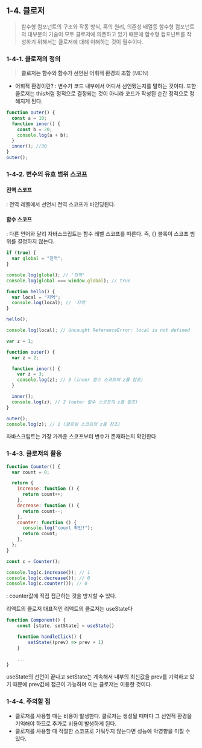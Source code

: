 ## 1-4. 클로저

> 함수형 컴포넌트의 구조와 작동 방식, 훅의 원리, 의존성 배열등 함수형 컴포넌트의 대부분의 기술이 모두 클로저에 의존하고 있기 때문에 함수형 컴포넌트를 작성하기 위해서는 클로저에 대해 이해하는 것이 필수이다.

### 1-4-1. 클로저의 정의

> **클로저는 함수와 함수가 선언된 어휘적 환경의 조합** (MDN)

- 어휘적 환경이란?
  : 변수가 코드 내부에서 어디서 선언됐는지를 말하는 것이다.
  또한 클로저는 this처럼 정적으로 결정되는 것이 아니라 코드가 작성된 순간 정적으로 정해지게 된다.

```js
function outer() {
  const a = 10;
  function inner() {
    const b = 20;
    console.log(a + b);
  }
  inner(); //30
}
outer();
```

### 1-4-2. 변수의 유효 범위 스코프

#### 전역 스코프

: 전역 레벨에서 선언시 전역 스코프가 바인딩된다.

#### 함수 스코프

: 다른 언어와 달리 자바스크립트는 함수 레벨 스코프를 따른다. 즉, {} 블록이 스코프 범위를 결정하지 않는다.

```js
if (true) {
  var global = "전역";
}

console.log(global); // '전역'
console.log(global === window.global); // true

function hello() {
  var local = "지역";
  console.log(local); // '지역'
}

hello();

console.log(local); // Uncaught ReferenceError: local is not defined
```

```js
var z = 1;

function outer() {
  var z = 2;

  function inner() {
    var z = 3;
    console.log(z); // 3 (inner 함수 스코프의 z를 참조)
  }

  inner();
  console.log(z); // 2 (outer 함수 스코프의 z를 참조)
}

outer();
console.log(z); // 1 (글로벌 스코프의 z를 참조)
```

자바스크립트는 가장 가까운 스코프부터 변수가 존재하는지 확인한다

### 1-4-3. 클로저의 활용

```js
function Counter() {
  var count = 0;

  return {
    increase: function () {
      return count++;
    },
    decrease: function () {
      return count--;
    },
    counter: function () {
      console.log("count 확인!");
      return count;
    },
  };
}

const c = Counter();

console.log(c.increase()); // 1
console.log(c.decrease()); // 0
console.log(c.counter()); // 0
```

: counter값에 직접 접근하는 것을 방지할 수 있다.

리액트의 클로저
대표적인 리액트의 클로저는 useState다

```js
function Component() {
    const [state, setState] = useState()

    function handleClick() {
        setState((prev) => prev + 1)
    }

    ...
}
```

useState의 선언이 끝나고 setState는 계속해서 내부의 최신값을 prev를 기억하고 있기 때문에 prev값에 접근이 가능하며 이는 클로저는 이용한 것이다.

### 1-4-4. 주의할 점

- 클로저를 사용할 때는 비용이 발생한다. 클로저는 생성될 때마다 그 선언적 환경을 기억해야 하므로 추가로 비용이 발생하게 된다.
- 클로저를 사용할 때 적절한 스코프로 가둬두지 않는다면 성능에 악영향을 미칠 수 있다.
